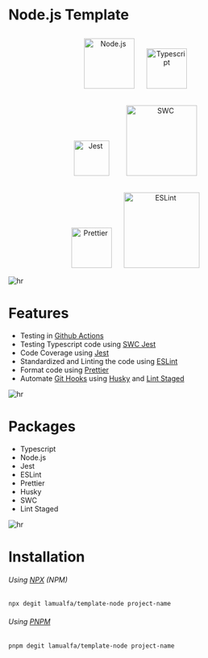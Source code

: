 # Node.js Template

<p align="center" style="margin-top: 30px;">
  <img alt="Node.js" src="https://upload.wikimedia.org/wikipedia/commons/thumb/d/d9/Node.js_logo.svg/1280px-Node.js_logo.svg.png" width="100" style="margin-right: 10px;">
  <img alt="Typescript" src="https://cdn.worldvectorlogo.com/logos/typescript.svg" width="80" style="margin-left: 10px;">
</p>

<p align="center" style="margin-top: 30px;">
  <img alt="Jest" src="https://seeklogo.com/images/J/jest-logo-F9901EBBF7-seeklogo.com.png" width="70" style="margin-right: 10px;">
  <img alt="SWC" src="https://swc.rs/logo.png" width="140" style="margin-left: 20px;">
</p>

<p align="center" style="margin-top: 30px;">
  <img alt="Prettier" src="https://prettier.io/icon.png" width="80" style="margin-right: 10px;">
  <img alt="ESLint" src="https://res.cloudinary.com/practicaldev/image/fetch/s--dWcPMxnR--/c_imagga_scale,f_auto,fl_progressive,h_420,q_auto,w_1000/https://dev-to-uploads.s3.amazonaws.com/uploads/articles/hk083ugohb8gcuv8xt8t.png" width="150" style="margin-left: 10px;">
</p>

![hr](https://user-images.githubusercontent.com/39755201/159233055-3bd55a37-7284-46ad-b759-5ab0c13b3828.png)

# Features

- Testing in [Github Actions](https://github.com/features/actions)
- Testing Typescript code using [SWC Jest](https://github.com/Brooooooklyn/swc-node/tree/master/packages/jest)
- Code Coverage using [Jest](https://jestjs.io/)
- Standardized and Linting the code using [ESLint](https://eslint.org/)
- Format code using [Prettier](https://prettier.io/)
- Automate [Git Hooks](https://git-scm.com/book/en/v2/Customizing-Git-Git-Hooks) using [Husky](https://github.com/typicode/husky) and [Lint Staged](https://github.com/okonet/lint-staged)

![hr](https://user-images.githubusercontent.com/39755201/159233055-3bd55a37-7284-46ad-b759-5ab0c13b3828.png)

# Packages

- Typescript
- Node.js
- Jest
- ESLint
- Prettier
- Husky
- SWC
- Lint Staged

![hr](https://user-images.githubusercontent.com/39755201/159233055-3bd55a37-7284-46ad-b759-5ab0c13b3828.png)

# Installation

###### Using [NPX](https://docs.npmjs.com/cli/v8/commands/npx) (NPM)

```
npx degit lamualfa/template-node project-name
```

###### Using [PNPM](https://pnpm.io/id/cli/exec)

```
pnpm degit lamualfa/template-node project-name
```
